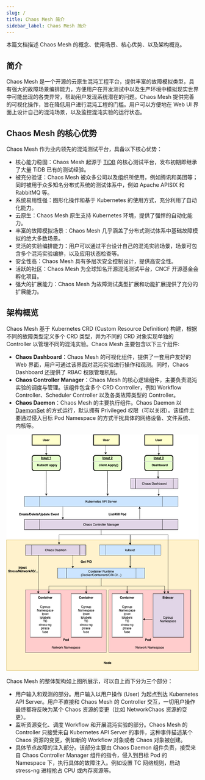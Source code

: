 ```yaml
---
slug: /
title: Chaos Mesh 简介
sidebar_label: Chaos Mesh 简介
---
```


本篇文档描述 Chaos Mesh 的概念、使用场景、核心优势、以及架构概览。

## 简介

Chaos Mesh 是一个开源的云原生混沌工程平台，提供丰富的故障模拟类型，具有强大的故障场景编排能力，方便用户在开发测试中以及生产环境中模拟现实世界中可能出现的各类异常，帮助用户发现系统潜在的问题。Chaos Mesh 提供完善的可视化操作，旨在降低用户进行混沌工程的门槛。用户可以方便地在 Web UI 界面上设计自己的混沌场景，以及监控混沌实验的运行状态。

## Chaos Mesh 的核心优势

Chaos Mesh 作为业内领先的混沌测试平台，具备以下核心优势：

- 核心能力稳固：Chaos Mesh 起源于 [TiDB](https://github.com/pingcap/tidb) 的核心测试平台，发布初期即继承了大量 TiDB 已有的测试经验。
- 被充分验证：Chaos Mesh 被众多公司以及组织所使用，例如腾讯和美团等；同时被用于众多知名分布式系统的测试体系中，例如 Apache APISIX 和 RabbitMQ 等。
- 系统易用性强：图形化操作和基于 Kubernetes 的使用方式，充分利用了自动化能力。
- 云原生：Chaos Mesh 原生支持 Kubernetes 环境，提供了强悍的自动化能力。
- 丰富的故障模拟场景：Chaos Mesh 几乎涵盖了分布式测试体系中基础故障模拟的绝大多数场景。
- 灵活的实验编排能力：用户可以通过平台设计自己的混沌实验场景，场景可包含多个混沌实验编排，以及应用状态检查等。
- 安全性高：Chaos Mesh 具有多层次安全控制设计，提供高安全性。
- 活跃的社区：Chaos Mesh 为全球知名开源混沌测试平台，CNCF 开源基金会孵化项目。
- 强大的扩展能力：Chaos Mesh 为故障测试类型扩展和功能扩展提供了充分的扩展能力。

## 架构概览

Chaos Mesh 基于 Kubernetes CRD (Custom Resource Definition) 构建，根据不同的故障类型定义多个 CRD 类型，并为不同的 CRD 对象实现单独的 Controller 以管理不同的混沌实验。Chaos Mesh 主要包含以下三个组件:

- **Chaos Dashboard**：Chaos Mesh 的可视化组件，提供了一套用户友好的 Web 界面，用户可通过该界面对混沌实验进行操作和观测。同时，Chaos Dashboard 还提供了 RBAC 权限管理机制。
- **Chaos Controller Manager**：Chaos Mesh 的核心逻辑组件，主要负责混沌实验的调度与管理。该组件包含多个 CRD Controller，例如 Workflow Controller、Scheduler Controller 以及各类故障类型的 Controller。
- **Chaos Daemon**：Chaos Mesh 的主要执行组件。Chaos Daemon 以 [DaemonSet](https://kubernetes.io/docs/concepts/workloads/controllers/daemonset/) 的方式运行，默认拥有 Privileged 权限（可以关闭）。该组件主要通过侵入目标 Pod Namespace 的方式干扰具体的网络设备、文件系统、内核等。

![Architecture](img/architecture.png)

Chaos Mesh 的整体架构如上图所展示，可以自上而下分为三个部分：

- 用户输入和观测的部分。用户输入以用户操作 (User) 为起点到达 Kubernetes API Server。用户不直接和 Chaos Mesh 的 Controller 交互，一切用户操作最终都将反映为某个 Chaos 资源的变更（比如 NetworkChaos 资源的变更）。
- 监听资源变化、调度 Workflow 和开展混沌实验的部分。Chaos Mesh 的 Controller 只接受来自 Kubernetes API Server 的事件，这种事件描述某个 Chaos 资源的变更，例如新的 Workflow 对象或者 Chaos 对象被创建。
- 具体节点故障的注入部分。该部分主要由 Chaos Daemon 组件负责，接受来自 Chaos Controller Manager 组件的指令，侵入到目标 Pod 的 Namespace 下，执行具体的故障注入。例如设置 TC 网络规则，启动 stress-ng 进程抢占 CPU 或内存资源等。
